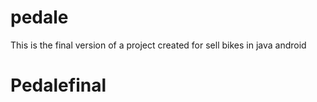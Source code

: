 # pedale
This is the final version of a project created for sell bikes in java android
# Pedalefinal
